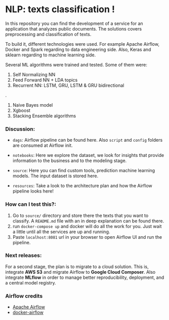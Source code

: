 # NLP: texts classification ! 

In this repository you can find the development of a service for an application that analyzes public documents. The solutions covers preprocessing and classification of texts.

To build it, different technologies were used. For example Apache Airflow, Docker and Spark regarding to data engineering side. Also, Keras and sklearn regarding to machine learning side.

Several ML algorithms were trained and tested. Some of them were: 

1. Self Normalizing NN
1. Feed Forward NN + LDA topics
1. Recurrent NN: LSTM, GRU, LSTM & GRU bidirectional


.


1. Naive Bayes model
1. Xgboost
1. Stacking Ensemble algorithms

### Discussion:

- `dags`: Airflow pipeline can be found here. Also `script` and `config` folders are consumed at Airflow init.

- `notebooks`: Here we explore the dataset, we look for insights that provide information to the business and to the modeling stage.

- `source`: Here you can find custom tools, prediction machine learning models. The input dataset is stored here.

- `resources`: Take a look to the architecture plan and how the Airflow pipeline looks here!

### How can I test this?:
1. Go to `source/` directory and store there the texts that you want to classify. A `README.md` file with an in deep explanation can be found there.
2. run `docker-compose up` and docker will do all the work for you. Just wait a little until all the services are up and running.
3. Paste `localhost:8081` url in your browser to open Airflow UI and run the pipeline.

### Next releases:

For a second stage, the plan is to migrate to a cloud solution. This is, integrate **AWS S3** and migrate Airflow to **Google Cloud Composer**. Also integrate **MLflow** in order to manage better reproducibility, deployment, and a central model registry.


### Airflow credits

- [Apache Airflow](https://github.com/apache/incubator-airflow)
- [docker-airflow](https://github.com/puckel/docker-airflow)
